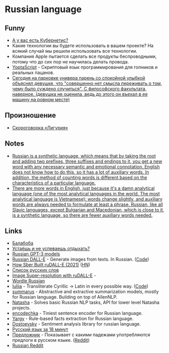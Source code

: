 # Russian language

## Funny

- [А у вас есть Кубернетис?](https://twitter.com/igor_gorbenko/status/1343595080309944322)
- Какие технологии вы будете использовать в вашем проекте? На всякий случай мы решили использовать все технологии.
- Компания Apple пытается сделать все продукты беспроводными, потому что до сих пор не научилась делать провода.
- [YoptaScript](https://github.com/samgozman/YoptaScript) - Скриптовый язык программирования для гопников и реальных пацанов.
- [Сегодня на парковке универа парень со спокойной улыбкой объяснял девушке, что "совершенно нет смысла переживать о том, чему было суждено случиться". С философского факультата, наверное. (девушка не оценила, ведь до этого он въехал в ее машину на ровном месте)](https://twitter.com/dbg_nsk/status/1592074441097347074)

## Произношение

- [Скороговорка «Лигурия»](http://mnemo.ua/blog/skorogovorka-liguriya-slozhno-zapomnit.html)

## Notes

- [Russian is a synthetic language, which means that by taking the root and adding two prefixes, three suffixes and endings to it, you get a new word with any necessary semantic and emotional connotation. English does not know how to do this, so it has a lot of auxiliary words. In addition, the method of counting words is different based on the characteristics of a particular language.](https://www.reddit.com/r/AskARussian/comments/zmq4ns/how_do_you_feel_about_the_russian_language_having/)
- [There are more words in English, just because it's a damn analytical language (one of the most analytical languages in the world. The most analytical language is Vietnamese): words change slightly, and auxiliary words are always needed to formulate at least a phrase. Russian, like all Slavic languages, except Bulgarian and Macedonian, which is close to it, is a synthetic language, so there are fewer auxiliary words needed.](https://www.reddit.com/r/AskARussian/comments/zmq4ns/how_do_you_feel_about_the_russian_language_having/)

## Links

- [Балабоба](https://yandex.ru/lab/yalm)
- [Устаёшь и не успеваешь отдыхать?](https://www.youtube.com/watch?v=x5X61rXP0NY)
- [Russian GPT-3 models](https://github.com/sberbank-ai/ru-gpts)
- [Russian DALL-E](https://rudalle.ru/) - Generate images from texts. In Russian. ([Code](https://github.com/sberbank-ai/ru-dalle))
- [How Sber Built ruDALL-E (2021)](https://serokell.io/blog/how-sber-built-rudall-e) ([HN](https://news.ycombinator.com/item?id=29729403))
- [Список русских слов](https://github.com/danakt/russian-words)
- [Image Super-resolution with ruDALL-E](https://github.com/CJWBW/rudalle-sr) -
- [Wordle Russian](https://wordle.belousov.one/)
- [Iuliia](https://iuliia.ru/) - Transliterate Cyrillic → Latin in every possible way. ([Code](https://github.com/nalgeon/iuliia-js))
- [summarus](https://github.com/IlyaGusev/summarus) - Abstractive and extractive summarization models, mostly for Russian language. Building on top of AllenNLP.
- [Natasha](https://github.com/natasha/natasha) - Solves basic Russian NLP tasks, API for lower level Natasha projects.
- [encodechka](https://github.com/avidale/encodechka) - Tiniest sentence encoder for Russian language.
- [Yargy](https://github.com/natasha/yargy) - Rule-based facts extraction for Russian language.
- [Dostoevsky](https://github.com/bureaucratic-labs/dostoevsky) - Sentiment analysis library for russian language.
- [Русский язык за 18 минут](https://www.youtube.com/watch?v=vDSn1HWY8J8)
- [Предложник](https://predlozhnik.ru/) - Показывает с какими падежами употребляются предлоги в русском языке. ([Reddit](https://www.reddit.com/r/russian/comments/wafjbm/предложник_tiny_tool_to_look_up_предлогпадеж/))
- [Russian Reddit](https://www.reddit.com/r/russian/)
